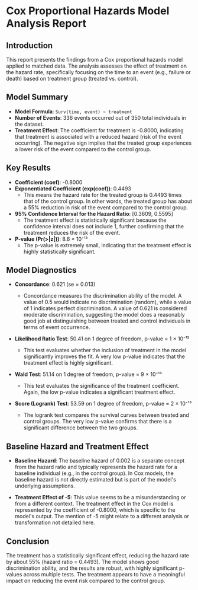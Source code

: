 # Cox Proportional Hazards Model Analysis Report

## Introduction

This report presents the findings from a Cox proportional hazards model applied to matched data. The analysis assesses the effect of treatment on the hazard rate, specifically focusing on the time to an event (e.g., failure or death) based on treatment group (treated vs. control).

## Model Summary

- **Model Formula**: `Surv(time, event) ~ treatment`
- **Number of Events**: 336 events occurred out of 350 total individuals in the dataset.
- **Treatment Effect**: The coefficient for treatment is -0.8000, indicating that treatment is associated with a reduced hazard (risk of the event occurring). The negative sign implies that the treated group experiences a lower risk of the event compared to the control group.

## Key Results

- **Coefficient (coef)**: -0.8000
- **Exponentiated Coefficient (exp(coef))**: 0.4493
  - This means the hazard rate for the treated group is 0.4493 times that of the control group. In other words, the treated group has about a 55% reduction in risk of the event compared to the control group.
- **95% Confidence Interval for the Hazard Ratio**: [0.3609, 0.5595]
  - The treatment effect is statistically significant because the confidence interval does not include 1, further confirming that the treatment reduces the risk of the event.
- **P-value (Pr(>|z|))**: 8.6 × 10⁻¹³
  - The p-value is extremely small, indicating that the treatment effect is highly statistically significant.

## Model Diagnostics

- **Concordance**: 0.621 (se = 0.013)
  - Concordance measures the discrimination ability of the model. A value of 0.5 would indicate no discrimination (random), while a value of 1 indicates perfect discrimination. A value of 0.621 is considered moderate discrimination, suggesting the model does a reasonably good job at distinguishing between treated and control individuals in terms of event occurrence.

- **Likelihood Ratio Test**: 50.41 on 1 degree of freedom, p-value = 1 × 10⁻¹²
  - This test evaluates whether the inclusion of treatment in the model significantly improves the fit. A very low p-value indicates that the treatment effect is highly significant.

- **Wald Test**: 51.14 on 1 degree of freedom, p-value = 9 × 10⁻¹³
  - This test evaluates the significance of the treatment coefficient. Again, the low p-value indicates a significant treatment effect.

- **Score (Logrank) Test**: 53.59 on 1 degree of freedom, p-value = 2 × 10⁻¹³
  - The logrank test compares the survival curves between treated and control groups. The very low p-value confirms that there is a significant difference between the two groups.

## Baseline Hazard and Treatment Effect

- **Baseline Hazard**: The baseline hazard of 0.002 is a separate concept from the hazard ratio and typically represents the hazard rate for a baseline individual (e.g., in the control group). In Cox models, the baseline hazard is not directly estimated but is part of the model's underlying assumptions.

- **Treatment Effect of -5**: This value seems to be a misunderstanding or from a different context. The treatment effect in the Cox model is represented by the coefficient of -0.8000, which is specific to the model's output. The mention of -5 might relate to a different analysis or transformation not detailed here.

## Conclusion

The treatment has a statistically significant effect, reducing the hazard rate by about 55% (hazard ratio = 0.4493). The model shows good discrimination ability, and the results are robust, with highly significant p-values across multiple tests. The treatment appears to have a meaningful impact on reducing the event risk compared to the control group.

